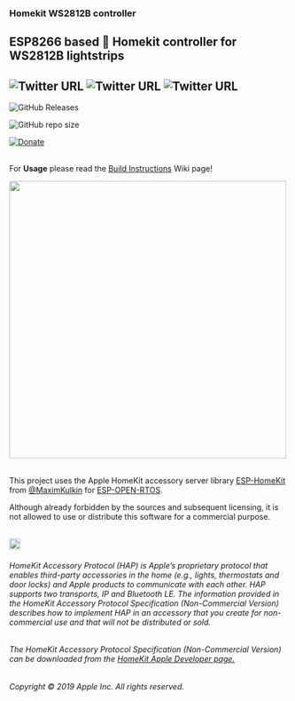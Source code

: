 ### Homekit WS2812B controller
ESP8266 based  Homekit controller for WS2812B lightstrips
------
![Twitter URL](https://img.shields.io/twitter/url/https/www.instagram.com/homekidd?label=Follow&logo=instagram&style=social) ![Twitter URL](https://img.shields.io/twitter/url/https/www.facebook.com/HomeKiid?label=Like&logo=facebook&style=social) ![Twitter URL](https://img.shields.io/twitter/url/https/www.youtube.com/channel/UCkqC_6j1uyYVv7SO3jPe7KA?label=Follow&logo=youtube&style=social)
------

![GitHub Releases](https://img.shields.io/github/downloads/HomeKidd/Homekit-WS2812B-controller/latest/total)

![GitHub repo size](https://img.shields.io/github/repo-size/HomeKidd/Homekit-WS2812B-controller)

[![Donate](https://img.shields.io/badge/Donate-PayPal-green.svg)](https://www.paypal.com/cgi-bin/webscr?cmd=_s-xclick&hosted_button_id=CEYEK69ZYG69S&source=url)
<br/>
<br/>

For **Usage** please read the [Build Instructions](https://github.com/HomeKidd/Homekit-WS2812B-controller/wiki/Build-Instructions) Wiki page!


<img src="https://github.com/HomeKidd/Homekit-WS2812B-controller/raw/master/Images/demo.jpg" class="center" width="500"/>

<br/>
<br/>

This project uses the Apple HomeKit accessory server library [ESP-HomeKit](https://github.com/maximkulkin/esp-homekit) from [@MaximKulkin](https://github.com/maximkulkin) for [ESP-OPEN-RTOS](https://github.com/SuperHouse/esp-open-rtos).<br/>

Although already forbidden by the sources and subsequent licensing, it is not allowed to use or distribute this software for a commercial purpose.<br/><br/>

<img src="https://freepngimg.com/thumb/apple_logo/25366-7-apple-logo-file.png" width="20"/> 

###### HomeKit Accessory Protocol (HAP) is Apple’s proprietary protocol that enables third-party accessories in the home (e.g., lights, thermostats and door locks) and Apple products to communicate with each other. HAP supports two transports, IP and Bluetooth LE. The information provided in the HomeKit Accessory Protocol Specification (Non-Commercial Version) describes how to implement HAP in an accessory that you create for non-commercial use and that will not be distributed or sold.

###### The HomeKit Accessory Protocol Specification (Non-Commercial Version) can be downloaded from the [HomeKit Apple Developer page.](https://developer.apple.com/homekit/)

###### Copyright © 2019 Apple Inc. All rights reserved.
